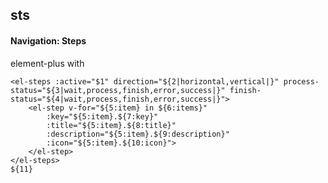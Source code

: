 ## sts
#### Navigation: Steps
element-plus <el-steps> with <el-step>
```
<el-steps :active="$1" direction="${2|horizontal,vertical|}" process-status="${3|wait,process,finish,error,success|}" finish-status="${4|wait,process,finish,error,success|}">
	<el-step v-for="${5:item} in ${6:items}"
		:key="${5:item}.${7:key}"
		:title="${5:item}.${8:title}"
		:description="${5:item}.${9:description}"
		:icon="${5:item}.${10:icon}">
	</el-step>
</el-steps>
${11}
```
